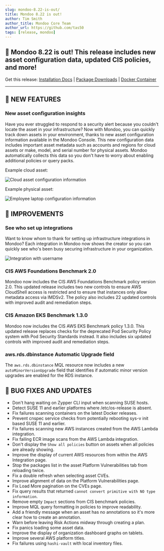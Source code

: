 ```yaml
---
slug: mondoo-8.22-is-out/
title: Mondoo 8.22 is out!
author: Tim Smith
author_title: Mondoo Core Team
author_url: https://github.com/tas50
tags: [release, mondoo]
---
```


## 🥳 Mondoo 8.22 is out! This release includes new asset configuration data, updated CIS policies, and more!

Get this release: [Installation Docs](/cnspec/) | [Package Downloads](https://releases.mondoo.com/cnspec/) | [Docker Container](https://hub.docker.com/r/mondoo/cnspec)

---

## 🎉 NEW FEATURES

### New asset configuration insights

Have you ever struggled to respond to a security alert because you couldn't locate the asset in your infrastructure? Now with Mondoo, you can quickly track down assets in your environment, thanks to new asset configuration information available in the Mondoo Console. This new configuration data includes important asset metadata such as accounts and regions for cloud assets or make, model, and serial number for physical assets. Mondoo automatically collects this data so you don't have to worry about enabling additional policies or query packs.

Example cloud asset:

![Cloud asset configuration information](/img/releases/2023-08-07-mondoo-8.22-is-out/cloud_asset.png)

Example physical asset:

![Employee laptop configuration information](/img/releases/2023-08-07-mondoo-8.22-is-out/laptop_asset.png)

## 🧹 IMPROVEMENTS

### See who set up integrations

Want to know whom to thank for setting up infrastructure integrations in Mondoo? Each integration in Mondoo now shows the creator so you can quickly see who's been busy securing infrastructure in your organization.

![Integration with username](/img/releases/2023-08-07-mondoo-8.22-is-out/integration.png)

### CIS AWS Foundations Benchmark 2.0

Mondoo now includes the CIS AWS Foundations Benchmark policy version 2.0. This updated release includes two new controls to ensure AWS CloudShell access is restricted and to ensure that instances only allow metadata access via IMDSv2. The policy also includes 22 updated controls with improved audit and remediation steps.

### CIS Amazon EKS Benchmark 1.3.0

Mondoo now includes the CIS AWS EKS Benchmark policy 1.3.0. This updated release replaces checks for the deprecated Pod Security Policy system with Pod Security Standards instead. It also includes six updated controls with improved audit and remediation steps.

### aws.rds.dbinstance Automatic Upgrade field

The `aws.rds.dbinstance` MQL resource now includes a new `autoMinorVersionUpgrade` field that identifies if automatic minor version upgrades are enabled for the RDS instance.

## 🐛 BUG FIXES AND UPDATES

- Don't hang waiting on Zypper CLI input when scanning SUSE hosts.
- Detect SUSE 11 and earlier platforms where /etc/os-release is absent.
- Fix failures scanning containers on the latest Docker releases.
- Prevent cnspec service checks from potentially rebooting sys-v init based SUSE 11 and earlier.
- Fix failures scanning new AWS instances created from the AWS Lambda integration.
- Fix failing ECR image scans from the AWS Lambda integration.
- Don't display the `Show all policies` button on assets when all policies are already showing.
- Improve the display of current AWS resources from within the AWS Integration page.
- Stop the packages list in the asset Platform Vulnerabilities tab from reloading twice.
- Fix a double refresh when selecting asset CVEs.
- Improve alignment of data on the Platform Vulnerabilities page.
- Fix Load More pagination on the CVEs page.
- Fix query results that returned `cannot convert primitive with NO type information`.
- Remove empty `Impact` sections from CIS benchmark policies.
- Improve MQL query formatting in policies to improve readability.
- Add a friendly message when an asset has no annotations so it's more clear how to create an annotation.
- Warn before leaving Risk Actions midway through creating a plan.
- Fix panics loading some asset data.
- Improve the display of organization dashboard graphs on tablets.
- Improve several AWS platform titles.
- Fix failures using `hashi-vault` with local inventory files.
